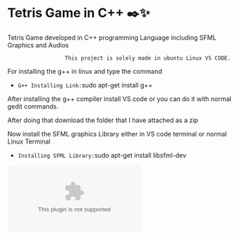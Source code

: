 # Tetris Game in C++ ✒️✨
Tetris Game developed in C++ programming Language including SFML Graphics and Audios

                      This project is solely made in ubuntu Linux VS CODE.

For installing the g++ in linux and type the command

- `G++ Installing Link:`sudo apt-get install g++

After installing the g++ compiler install VS code or you can do it with normal gedit commands.

After doing that download the folder that I have attached as a zip

Now install the SFML graphics Library either in VS code terminal or normal Linux Terminal

- `Installing SFML Library:`sudo apt-get install libsfml-dev




[![Project Link](https://github.com/haiderBukhari/Tetris-Game-C-/blob/main/TetrisGame.zip)](https://github.com/haiderBukhari/Tetris-Game-C-/blob/main/TetrisGame.zip)
